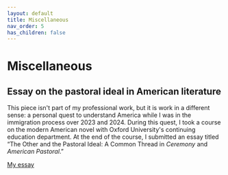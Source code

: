 ```yaml
---
layout: default
title: Miscellaneous
nav_order: 5
has_children: false
---
```


# Miscellaneous

## Essay on the pastoral ideal in American literature

This piece isn't part of my professional work, but it is work in a different sense: a personal quest to understand America while I was in the immigration process over 2023 and 2024. During this quest, I took a course on the modern American novel with Oxford University's continuing education department. At the end of the course, I submitted an essay titled “The Other and the Pastoral Ideal: A Common Thread in *Ceremony* and *American Pastoral*.”

[My essay](https://drive.google.com/file/d/1c422tT9HpuuIgT63OP39glFNPWc626-8/view?usp=sharing)
